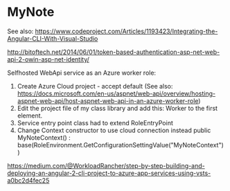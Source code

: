 # MyNote
See also: https://www.codeproject.com/Articles/1193423/Integrating-the-Angular-CLI-With-Visual-Studio

http://bitoftech.net/2014/06/01/token-based-authentication-asp-net-web-api-2-owin-asp-net-identity/

Selfhosted WebApi service as an Azure worker role:
1) Create Azure Cloud project - accept default (See also: https://docs.microsoft.com/en-us/aspnet/web-api/overview/hosting-aspnet-web-api/host-aspnet-web-api-in-an-azure-worker-role)
2) Edit the project file of my class library and add this: <RoleType>Worker</RoleType> to the first <PropertyGroup> element.
3) Service entry point class had to extend RoleEntryPoint
4) Change Context constructor to use cloud connection instead public MyNoteContext() : base(RoleEnvironment.GetConfigurationSettingValue("MyNoteContext"))

https://medium.com/@WorkloadRancher/step-by-step-building-and-deploying-an-angular-2-cli-project-to-azure-app-services-using-vsts-a0bc2d4fec25


